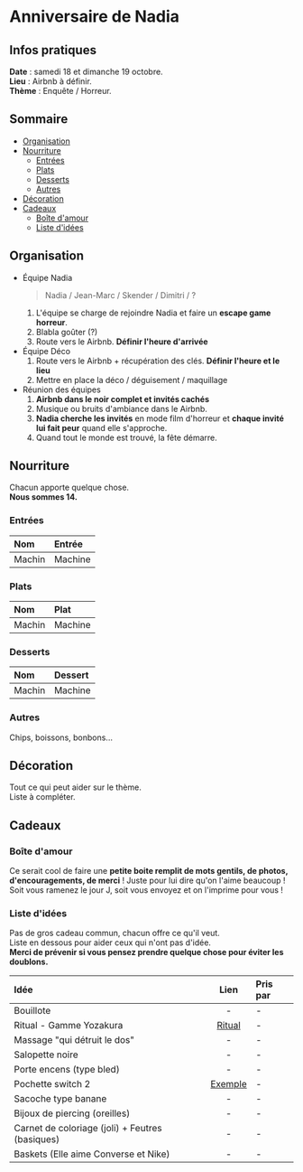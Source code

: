 
# Anniversaire de Nadia

## Infos pratiques

**Date** : samedi 18 et dimanche 19 octobre.  
**Lieu** : Airbnb à définir.  
**Thème** : Enquête / Horreur.  

## Sommaire

- [Organisation](#organisation)
- [Nourriture](#nourriture)
    - [Entrées](#entrées)
    - [Plats](#plats)
    - [Desserts](#desserts)
    - [Autres](#autres)
- [Décoration](#décoration)
- [Cadeaux](#cadeaux)
    - [Boîte d'amour](#boîte-damour)
    - [Liste d'idées](#liste-didées)

## Organisation

- Équipe Nadia
    > Nadia / Jean-Marc / Skender / Dimitri / ?
    1. L'équipe se charge de rejoindre Nadia et faire un **escape game horreur**.
    1. Blabla goûter (?)
    1. Route vers le Airbnb. **Définir l'heure d'arrivée**
- Équipe Déco
    1. Route vers le Airbnb + récupération des clés. **Définir l'heure et le lieu**
    1. Mettre en place la déco / déguisement / maquillage 
- Réunion des équipes
    1. **Airbnb dans le noir complet et invités cachés**
    1. Musique ou bruits d'ambiance dans le Airbnb.
    1. **Nadia cherche les invités** en mode film d'horreur et **chaque invité lui fait peur** quand elle s'approche.
    1. Quand tout le monde est trouvé, la fête démarre.

## Nourriture

Chacun apporte quelque chose.  
**Nous sommes 14.**

### Entrées

|Nom|Entrée|
|:---|:---|
|Machin|Machine|

### Plats

|Nom|Plat|
|:---|:---|
|Machin|Machine|

### Desserts

|Nom|Dessert|
|:---|:---|
|Machin|Machine|

### Autres

Chips, boissons, bonbons...

## Décoration

Tout ce qui peut aider sur le thème.  
Liste à compléter.  

## Cadeaux

### Boîte d'amour

Ce serait cool de faire une **petite boite remplit de mots gentils, de photos, d'encouragements, de merci** ! Juste pour lui dire qu'on l'aime beaucoup ! Soit vous ramenez le jour J, soit vous envoyez et on l'imprime pour vous !

### Liste d'idées

Pas de gros cadeau commun, chacun offre ce qu'il veut.  
Liste en dessous pour aider ceux qui n'ont pas d'idée.  
**Merci de prévenir si vous pensez prendre quelque chose pour éviter les doublons.**  


|Idée|Lien|Pris par|
|:---|:---:|:---|
|Bouillote| - | - |
|Ritual - Gamme Yozakura|[Ritual](https://www.rituals.com/fr-fr/collection/yozakura#product_grid_collection_yozakura_all)| - |
|Massage "qui détruit le dos"| - | - |
|Salopette noire|-|-|
|Porte encens (type bled)|-|-|
|Pochette switch 2|[Exemple](https://www.amazon.fr/Pochette-transport-protection-d%C3%A9cran-Nintendo/dp/B0F3JT1NT8)|-|
|Sacoche type banane|-|-|
|Bijoux de piercing (oreilles)|-|-|
|Carnet de coloriage (joli) + Feutres (basiques)|-|-|
|Baskets (Elle aime Converse et Nike) |-|-|
